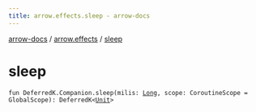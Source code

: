 ```yaml
---
title: arrow.effects.sleep - arrow-docs
---
```


[arrow-docs](../index.html) / [arrow.effects](index.html) / [sleep](./sleep.html)

# sleep

`fun DeferredK.Companion.sleep(milis: `[`Long`](https://kotlinlang.org/api/latest/jvm/stdlib/kotlin/-long/index.html)`, scope: CoroutineScope = GlobalScope): DeferredK<`[`Unit`](https://kotlinlang.org/api/latest/jvm/stdlib/kotlin/-unit/index.html)`>`